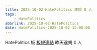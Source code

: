```yaml
---
title: 2025-10-02-HatePolitics 違規 0 人
tags:
    - HatePolitics
abbrlink: 2025-10-02-HatePolitics
date: HatePolitics-2025-10-02 12:00:00
---
```

HatePolitics 板 [板規連結](https://www.ptt.cc/bbs/HatePolitics/M.1617115262.A.D60.html)
昨天違規 0 人
